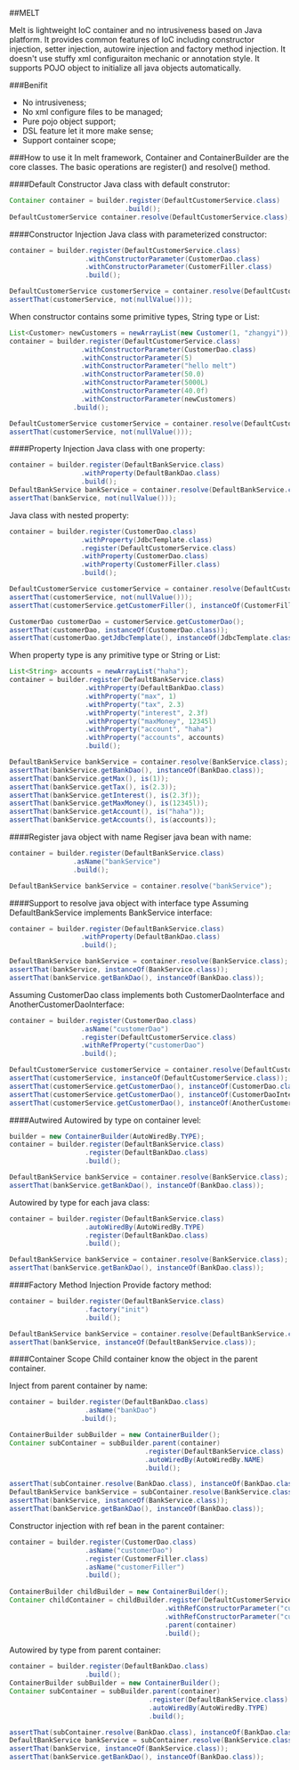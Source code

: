 ##MELT

Melt is lightweight IoC container and no intrusiveness based on Java platform. It provides common features of IoC including constructor injection, setter injection, autowire injection and factory method injection. It doesn't use stuffy xml configuraiton mechanic or annotation style. It supports POJO object to initialize all java objects automatically.

###Benifit
* No intrusiveness;
* No xml configure files to be managed;
* Pure pojo object support;
* DSL feature let it more make sense;
* Support container scope;

###How to use it
In melt framework, Container and ContainerBuilder are the core classes. The basic operations are register() and resolve() method. 

####Default Constructor
Java class with default construtor:
```java
Container container = builder.register(DefaultCustomerService.class)
                             .build();
DefaultCustomerService container.resolve(DefaultCustomerService.class);
```              

####Constructor Injection
Java class with parameterized constructor:
```java
container = builder.register(DefaultCustomerService.class)
                   .withConstructorParameter(CustomerDao.class)
                   .withConstructorParameter(CustomerFiller.class)
                   .build();

DefaultCustomerService customerService = container.resolve(DefaultCustomerService.class);
assertThat(customerService, not(nullValue()));
```

When constructor contains some primitive types, String type or List:
```java
List<Customer> newCustomers = newArrayList(new Customer(1, "zhangyi"));
container = builder.register(DefaultCustomerService.class)
                  .withConstructorParameter(CustomerDao.class)
                  .withConstructorParameter(5)
                  .withConstructorParameter("hello melt")
                  .withConstructorParameter(50.0)
                  .withConstructorParameter(5000L)
                  .withConstructorParameter(40.0f)
                  .withConstructorParameter(newCustomers)
                .build();

DefaultCustomerService customerService = container.resolve(DefaultCustomerService.class);
assertThat(customerService, not(nullValue()));
```

####Property Injection
Java class with one property:
```java
container = builder.register(DefaultBankService.class)
                  .withProperty(DefaultBankDao.class)
                  .build();
DefaultBankService bankService = container.resolve(DefaultBankService.class);
assertThat(bankService, not(nullValue()));
```

Java class with nested property:
```java
container = builder.register(CustomerDao.class)
                  .withProperty(JdbcTemplate.class)
                  .register(DefaultCustomerService.class)
                  .withProperty(CustomerDao.class)
                  .withProperty(CustomerFiller.class)
                  .build();

DefaultCustomerService customerService = container.resolve(DefaultCustomerService.class);
assertThat(customerService, not(nullValue()));
assertThat(customerService.getCustomerFiller(), instanceOf(CustomerFiller.class));

CustomerDao customerDao = customerService.getCustomerDao();
assertThat(customerDao, instanceOf(CustomerDao.class));
assertThat(customerDao.getJdbcTemplate(), instanceOf(JdbcTemplate.class));
```

When property type is any primitive type or String or List:
```java
List<String> accounts = newArrayList("haha");
container = builder.register(DefaultBankService.class)
                   .withProperty(DefaultBankDao.class)
                   .withProperty("max", 1)
                   .withProperty("tax", 2.3)
                   .withProperty("interest", 2.3f)
                   .withProperty("maxMoney", 12345l)
                   .withProperty("account", "haha")
                   .withProperty("accounts", accounts)
                   .build();

DefaultBankService bankService = container.resolve(BankService.class);
assertThat(bankService.getBankDao(), instanceOf(BankDao.class));
assertThat(bankService.getMax(), is(1));
assertThat(bankService.getTax(), is(2.3));
assertThat(bankService.getInterest(), is(2.3f));
assertThat(bankService.getMaxMoney(), is(12345l));
assertThat(bankService.getAccount(), is("haha"));
assertThat(bankService.getAccounts(), is(accounts));
```

####Register java object with name
Regiser java bean with name:
```java
container = builder.register(DefaultBankService.class)
                .asName("bankService")
                .build();

DefaultBankService bankService = container.resolve("bankService");
```

####Support to resolve java object with interface type
Assuming DefaultBankService implements BankService interface:
```java
container = builder.register(DefaultBankService.class)
                  .withProperty(DefaultBankDao.class)
                  .build();

DefaultBankService bankService = container.resolve(BankService.class);
assertThat(bankService, instanceOf(BankService.class));
assertThat(bankService.getBankDao(), instanceOf(BankDao.class));
```        

Assuming CustomerDao class implements both CustomerDaoInterface and AnotherCustomerDaoInterface:
```java
container = builder.register(CustomerDao.class)
                  .asName("customerDao")
                  .register(DefaultCustomerService.class)
                  .withRefProperty("customerDao")
                  .build();

DefaultCustomerService customerService = container.resolve(DefaultCustomerService.class);
assertThat(customerService, instanceOf(DefaultCustomerService.class));
assertThat(customerService.getCustomerDao(), instanceOf(CustomerDao.class));
assertThat(customerService.getCustomerDao(), instanceOf(CustomerDaoInterface.class));
assertThat(customerService.getCustomerDao(), instanceOf(AnotherCustomerDaoInterface.class));
```

####Autwired
Autowired by type on container level:
```java
builder = new ContainerBuilder(AutoWiredBy.TYPE);
container = builder.register(DefaultBankService.class)
                   .register(DefaultBankDao.class)
                   .build();

DefaultBankService bankService = container.resolve(BankService.class);
assertThat(bankService.getBankDao(), instanceOf(BankDao.class));     
```

Autowired by type for each java class:
```java
container = builder.register(DefaultBankService.class)
                   .autoWiredBy(AutoWiredBy.TYPE)
                   .register(DefaultBankDao.class)
                   .build();

DefaultBankService bankService = container.resolve(BankService.class);
assertThat(bankService.getBankDao(), instanceOf(BankDao.class));
```

####Factory Method Injection
Provide factory method:
```java
container = builder.register(DefaultBankService.class)
                   .factory("init")
                   .build();

DefaultBankService bankService = container.resolve(DefaultBankService.class);
assertThat(bankService, instanceOf(DefaultBankService.class));
```

####Container Scope
Child container know the object in the parent container.

Inject from parent container by name:
```java
container = builder.register(DefaultBankDao.class)
                   .asName("bankDao")
                  .build();

ContainerBuilder subBuilder = new ContainerBuilder();
Container subContainer = subBuilder.parent(container)
                                  .register(DefaultBankService.class)
                                  .autoWiredBy(AutoWiredBy.NAME)
                                  .build();

assertThat(subContainer.resolve(BankDao.class), instanceOf(BankDao.class));
DefaultBankService bankService = subContainer.resolve(BankService.class);
assertThat(bankService, instanceOf(BankService.class));
assertThat(bankService.getBankDao(), instanceOf(BankDao.class));
```

Constructor injection with ref bean in the parent container:
```java
container = builder.register(CustomerDao.class)                                 
                   .asName("customerDao")                                                  
                   .register(CustomerFiller.class)                                         
                   .asName("customerFiller")                                               
                   .build();                                                               
                                                                                
ContainerBuilder childBuilder = new ContainerBuilder();                         
Container childContainer = childBuilder.register(DefaultCustomerService.class)  
                                       .withRefConstructorParameter("customerDao")                             
                                       .withRefConstructorParameter("customerFiller")                          
                                       .parent(container)                                                      
                                       .build();                                                               
````

Autowired by type from parent container:
```java
container = builder.register(DefaultBankDao.class)                          
                   .build();                                                           
ContainerBuilder subBuilder = new ContainerBuilder();                       
Container subContainer = subBuilder.parent(container)                       
                                   .register(DefaultBankService.class)                                 
                                   .autoWiredBy(AutoWiredBy.TYPE)                                      
                                   .build();                                                           

assertThat(subContainer.resolve(BankDao.class), instanceOf(BankDao.class)); 
DefaultBankService bankService = subContainer.resolve(BankService.class);   
assertThat(bankService, instanceOf(BankService.class));                     
assertThat(bankService.getBankDao(), instanceOf(BankDao.class));            
```